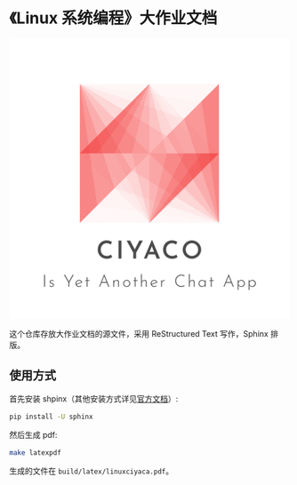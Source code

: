 # 《Linux 系统编程》大作业文档

![](./source/_static/logo.png)

这个仓库存放大作业文档的源文件，采用 ReStructured Text 写作，Sphinx 排版。

## 使用方式

首先安装 shpinx（其他安装方式详见[官方文档](https://www.sphinx-doc.org/en/master/usage/installation.html)）:

```bash
pip install -U sphinx
```

然后生成 pdf:

```bash
make latexpdf
```

生成的文件在 `build/latex/linuxciyaca.pdf`。

